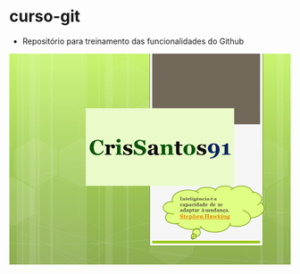 # curso-git

* Repositório para treinamento das funcionalidades do Github 

<p align="center">
    <img src="Logo github.png" >
</p>
